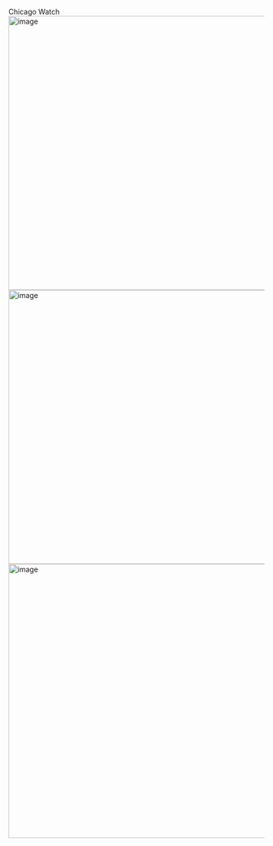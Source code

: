 Chicago Watch
<img width="540" alt="image" src="https://user-images.githubusercontent.com/53541286/93389095-ab5c5200-f839-11ea-91ff-1695df305246.png">
<img width="540" alt="image" src="https://user-images.githubusercontent.com/53541286/93389102-ac8d7f00-f839-11ea-9367-56093ec08afa.png">
<img width="540" alt="image" src="https://user-images.githubusercontent.com/53541286/93389109-ae574280-f839-11ea-9405-b76f949d8b3c.png">
